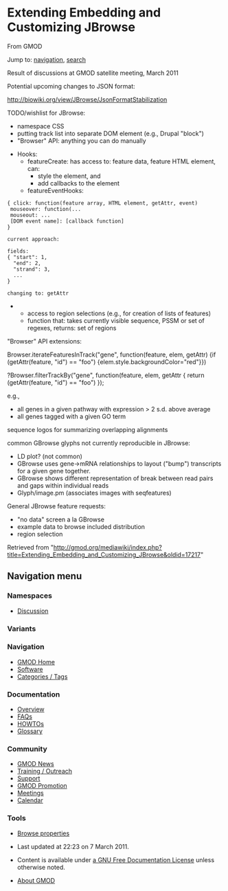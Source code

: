 <div id="mw-page-base" class="noprint">

</div>

<div id="mw-head-base" class="noprint">

</div>

<div id="content" class="mw-body" role="main">

<span id="top"></span>

<div id="mw-js-message" style="display:none;">

</div>



# <span dir="auto">Extending Embedding and Customizing JBrowse</span>

<div id="bodyContent">

<div id="siteSub">

From GMOD

</div>

<div id="contentSub">

</div>

<div id="jump-to-nav" class="mw-jump">

Jump to: [navigation](#mw-navigation), [search](#p-search)

</div>

<div id="mw-content-text" class="mw-content-ltr" lang="en" dir="ltr">

Result of discussions at GMOD satellite meeting, March 2011

Potential upcoming changes to JSON format:

<a href="http://biowiki.org/view/JBrowse/JsonFormatStabilization"
class="external free"
rel="nofollow">http://biowiki.org/view/JBrowse/JsonFormatStabilization</a>

TODO/wishlist for JBrowse:

- namespace CSS
- putting track list into separate DOM element (e.g., Drupal "block")
- "Browser" API: anything you can do manually

<!-- -->

- Hooks:
  - featureCreate: has access to: feature data, feature HTML element,
    can:
    - style the element, and
    - add callbacks to the element
  - featureEventHooks:

<!-- -->

    { click: function(feature array, HTML element, getAttr, event)
     mouseover: function(...
     mouseout: ...
     [DOM event name]: [callback function]
    }

    current approach:

    fields:
    { "start": 1,
      "end": 2,
      "strand": 3,
      ...
    }

    changing to: getAttr

- - access to region selections (e.g., for creation of lists of
    features)
  - function that: takes currently visible sequence, PSSM or set of
    regexes, returns: set of regions

"Browser" API extensions:

Browser.iterateFeaturesInTrack("gene", function(feature, elem, getAttr)
{if (getAttr(feature, "id") == "foo")
{elem.style.backgroundColor="red"}})

?Browser.filterTrackBy("gene", function(feature, elem, getAttr { return
(getAttr(feature, "id") == "foo") });

e.g.,

- all genes in a given pathway with expression \> 2 s.d. above average
- all genes tagged with a given GO term

sequence logos for summarizing overlapping alignments

common GBrowse glyphs not currently reproducible in JBrowse:

- LD plot? (not common)
- GBrowse uses gene-\>mRNA relationships to layout ("bump") transcripts
  for a given gene together.
- GBrowse shows different representation of break between read pairs and
  gaps within individual reads
- Glyph/image.pm (associates images with seqfeatures)

  
General JBrowse feature requests:

- "no data" screen a la GBrowse
- example data to browse included distribution
- region selection

</div>

<div class="printfooter">

Retrieved from
"<http://gmod.org/mediawiki/index.php?title=Extending_Embedding_and_Customizing_JBrowse&oldid=17217>"

</div>

<div id="catlinks" class="catlinks catlinks-allhidden">

</div>

<div class="visualClear">

</div>

</div>

</div>

<div id="mw-navigation">

## Navigation menu

<div id="mw-head">



<div id="left-navigation">

<div id="p-namespaces" class="vectorTabs" role="navigation"
aria-labelledby="p-namespaces-label">

### Namespaces


- <span id="ca-talk"><a
  href="http://gmod.org/mediawiki/index.php?title=Talk:Extending_Embedding_and_Customizing_JBrowse&amp;action=edit&amp;redlink=1"
  accesskey="t"
  title="Discussion about the content page [t]">Discussion</a></span>

</div>

<div id="p-variants" class="vectorMenu emptyPortlet" role="navigation"
aria-labelledby="p-variants-label">

### 

### Variants[](#)

<div class="menu">

</div>

</div>

</div>





</div>

</div>

</div>

<div id="mw-panel">

<div id="p-logo" role="banner">

<a href="Main_Page"
style="background-image: url(../images/GMOD-cogs.png);"
title="Visit the main page"></a>

</div>

<div id="p-Navigation" class="portal" role="navigation"
aria-labelledby="p-Navigation-label">

### Navigation

<div class="body">

- <span id="n-GMOD-Home">[GMOD Home](Main_Page)</span>
- <span id="n-Software">[Software](GMOD_Components)</span>
- <span id="n-Categories-.2F-Tags">[Categories /
  Tags](Categories)</span>

</div>

</div>

<div id="p-Documentation" class="portal" role="navigation"
aria-labelledby="p-Documentation-label">

### Documentation

<div class="body">

- <span id="n-Overview">[Overview](Overview)</span>
- <span id="n-FAQs">[FAQs](Category:FAQ)</span>
- <span id="n-HOWTOs">[HOWTOs](Category:HOWTO)</span>
- <span id="n-Glossary">[Glossary](Glossary)</span>

</div>

</div>

<div id="p-Community" class="portal" role="navigation"
aria-labelledby="p-Community-label">

### Community

<div class="body">

- <span id="n-GMOD-News">[GMOD News](GMOD_News)</span>
- <span id="n-Training-.2F-Outreach">[Training /
  Outreach](Training_and_Outreach)</span>
- <span id="n-Support">[Support](Support)</span>
- <span id="n-GMOD-Promotion">[GMOD Promotion](GMOD_Promotion)</span>
- <span id="n-Meetings">[Meetings](Meetings)</span>
- <span id="n-Calendar">[Calendar](Calendar)</span>

</div>

</div>

<div id="p-tb" class="portal" role="navigation"
aria-labelledby="p-tb-label">

### Tools

<div class="body">


- <span id="t-smwbrowselink"><a href="Special%3ABrowse/Extending_Embedding_and_Customizing_JBrowse"
  rel="smw-browse">Browse properties</a></span>


</div>

</div>

</div>

</div>

<div id="footer" role="contentinfo">

- <span id="footer-info-lastmod">Last updated at 22:23 on 7 March
  2011.</span>
<!-- - <span id="footer-info-viewcount">23,476 page views.</span> -->
- <span id="footer-info-copyright">Content is available under
  <a href="http://www.gnu.org/licenses/fdl-1.3.html" class="external"
  rel="nofollow">a GNU Free Documentation License</a> unless otherwise
  noted.</span>

<!-- -->

- <span id="footer-places-about">[About
  GMOD](GMOD:About "GMOD:About")</span>

<!-- -->






</div>
